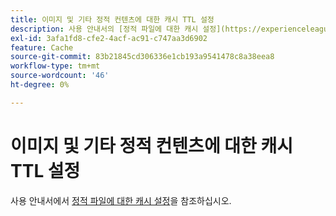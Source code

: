 ```yaml
---
title: 이미지 및 기타 정적 컨텐츠에 대한 캐시 TTL 설정
description: 사용 안내서의 [정적 파일에 대한 캐시 설정](https://experienceleague.adobe.com/docs/commerce-cloud-service/user-guide/configure/app/set-cache.html?lang=ko)을 참조하십시오.
exl-id: 3afa1fd8-cfe2-4acf-ac91-c747aa3d6902
feature: Cache
source-git-commit: 83b21845cd306336e1cb193a9541478c8a38eea8
workflow-type: tm+mt
source-wordcount: '46'
ht-degree: 0%

---
```


# 이미지 및 기타 정적 컨텐츠에 대한 캐시 TTL 설정

사용 안내서에서 [정적 파일에 대한 캐시 설정](https://experienceleague.adobe.com/docs/commerce-cloud-service/user-guide/configure/app/set-cache.html?lang=ko)을 참조하십시오.
